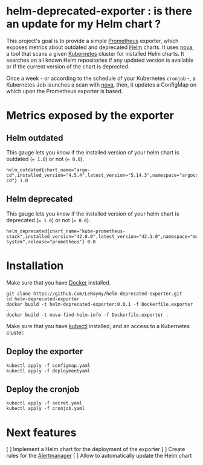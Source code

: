 # helm-deprecated-exporter : is there an update for my Helm chart ?  

This project's goal is to provide a simple [Prometheus](https://prometheus.io/) exporter, which exposes metrics about outdated and deprecated [Helm](https://helm.sh/) charts. It uses [nova](https://github.com/FairwindsOps/nova), a tool that scans a given [Kubernetes](https://kubernetes.io/) cluster for installed Helm charts. It searches on all known Helm repositories if any updated version is available or if the current version of the chart is deprected.  

Once a week - or according to the schedule of your Kubernetes `cronjob` -, a Kubernetes Job launches a scan with [nova](https://github.com/FairwindsOps/nova), then, it updates a ConfigMap on which upon the Prometheus exporter is based.

# Metrics exposed by the exporter  

## Helm outdated

This gauge lets you know if the installed version of your helm chart is outdated (` = 1.0 `) or not (` = 0.0 `).

```
helm_outdated{chart_name="argo-cd",installed_version="4.5.4",latest_version="5.14.3",namespace="argocd",release="argo-cd"} 1.0
```

## Helm deprecated

This gauge lets you know if the installed version of your helm chart is deprecated (` = 1.0 `) or not (` = 0.0 `).

```
helm_deprecated{chart_name="kube-prometheus-stack",installed_version="42.0.0",latest_version="42.1.0",namespace="monitoring-system",release="prometheus"} 0.0
```

# Installation

Make sure that you have [Docker](https://docs.docker.com/get-docker/) installed.  

```
git clone https://github.com/LeRaymy/helm-deprecated-exporter.git
cd helm-deprecated-exporter
docker build -t helm-deprecated-exporter:0.0.1 -f Dockerfile.exporter .
docker build -t nova-find-helm-info -f Dockerfile.exporter .
```

Make sure that you have [kubectl](https://kubernetes.io/docs/tasks/tools/) installed, and an access to a Kubernetes cluster.  


## Deploy the exporter

```
kubectl apply -f configmap.yaml
kubectl apply -f deploymentyaml
```

## Deploy the cronjob

```
kubectl apply -f secret.yaml
kubectl apply -f cronjob.yaml
```

# Next features

[ ] Implement a Helm chart for the deployment of the exporter
[ ] Create rules for the [Alertmanager](https://prometheus.io/docs/alerting/latest/alertmanager/)
[ ] Allow to automatically update the Helm chart